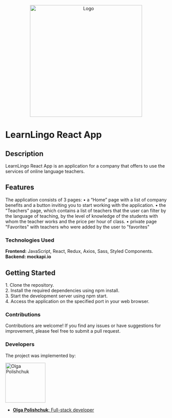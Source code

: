 <br />
<div align="center">
  <img src="." alt="Logo" width="350" height="350">
</div>

<h1 align="left">LearnLingo React App</h1>

<h2 align="left">Description</h2>
<div align="left">
LearnLingo React App is an application for a company that offers to use the services of online language teachers.
</div>

<h2 align="left">Features</h2>
<div align="left">
The application consists of 3 pages:
• a “Home” page with a list of company benefits and a button inviting you to start working with the application.
• the "Teachers" page, which contains a list of teachers that the user can filter by the language of teaching, by the level of knowledge of the students with whom the teacher works and the price per hour of class.
• private page "Favorites" with teachers who were added by the user to "favorites"
<h3 align="left">Technologies Used</h3>
<strong>Frontend:</strong> JavaScript, React, Redux, Axios, Sass, Styled Components.</br>
<strong>Backend: mockapi.io</strong>
</div>

<h2 align="left">Getting Started</h2>
<div align="left">
1. Clone the repository.</br>
2. Install the required dependencies using npm install.</br>
3. Start the development server using npm start.</br>
4. Access the application on the specified port in your web browser.</br>
<h3 align="left">Contributions</h3>
Contributions are welcome! If you find any issues or have suggestions for improvement, please feel free to submit a pull request.
</div>

### Developers
The project was implemented by:

<p float="left">
  <a href="https://github.com/Polaolka">
  	<img width="125" src="https://avatars.githubusercontent.com/u/101866764" alt="Olga Polishchuk" border="0">
   </a>
</p>

- [**Olga Polishchuk**: Full-stack developer](https://www.linkedin.com/in/polishchuk-olha/)
